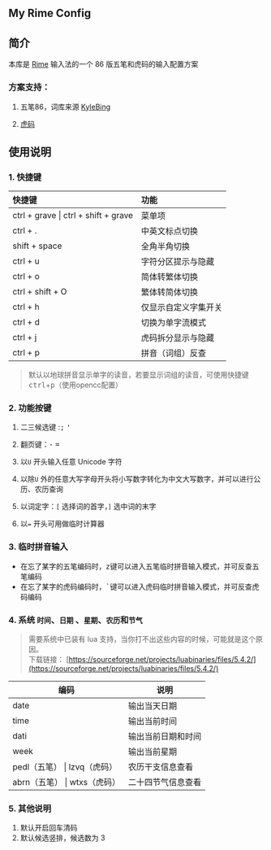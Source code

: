 ## My Rime Config

## 简介

本库是 [Rime](https://rime.im/) 输入法的一个 86 版五笔和虎码的输入配置方案

### 方案支持：

1. 五笔86，词库来源 [KyleBing](https://github.com/KyleBing/rime-wubi86-jidian)

2. [虎码](http://huma.ysepan.com/)

## 使用说明

### 1. 快捷键

| 快捷键                               | 功能                 |
| :----------------------------------- | :------------------- |
| ctrl + grave \| ctrl + shift + grave | 菜单项               |
| ctrl + .                             | 中英文标点切换       |
| shift + space                        | 全角半角切换         |
| ctrl + u                             | 字符分区提示与隐藏   |
| ctrl + o                             | 简体转繁体切换       |
| ctrl + shift + O                     | 繁体转简体切换       |
| ctrl + h                             | 仅显示自定义字集开关 |
| ctrl + d                             | 切换为单字流模式     |
| ctrl + j                             | 虎码拆分显示与隐藏   |
| ctrl + p                             | 拼音（词组）反查     |

> 默认以地球拼音显示单字的读音，若要显示词组的读音，可使用快捷键<kbd>ctrl</kbd>+<kbd>p</kbd>（使用opencc配置）

### 2. 功能按键

1. 二三候选键 :<kbd>;</kbd> <kbd>'</kbd>

2. 翻页键：<kbd>-</kbd> <kbd>=</kbd>

3. 以`U` 开头输入任意 Unicode 字符

4. 以除`U` 外的任意大写字母开头将小写数字转化为中文大写数字，并可以进行公历、农历查询

5. 以词定字：`[` 选择词的首字，`]` 选中词的末字

6. 以`=` 开头可用做临时计算器

### 3. 临时拼音输入

- 在忘了某字的五笔编码时，<kbd>z</kbd>键可以进入五笔临时拼音输入模式，并可反查五笔编码
- 在忘了某字的虎码编码时，<kbd>`</kbd>键可以进入虎码临时拼音输入模式，并可反查虎码编码

### 4. 系统 `时间`、`日期` 、`星期`、`农历`和`节气`

> 需要系统中已装有 lua 支持，当你打不出这些内容的时候，可能就是这个原因。  
> 下载链接： [https://sourceforge.net/projects/luabinaries/files/5.4.2/](https://sourceforge.net/projects/luabinaries/files/5.4.2/)

| 编码                         | 说明               |
| ---------------------------- | ------------------ |
| date                         | 输出当天日期       |
| time                         | 输出当前时间       |
| dati                         | 输出当前日期和时间 |
| week                         | 输出当前星期       |
| pedl（五笔） \| lzvq（虎码） | 农历干支信息查看   |
| abrn（五笔） \| wtxs（虎码） | 二十四节气信息查看 |

### 5. 其他说明

1. 默认开启回车清码
2. 默认候选竖排，候选数为 3
